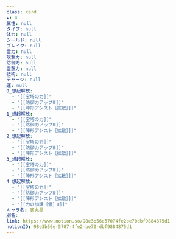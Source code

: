```yaml
---
class: card
★: 4
属性: null
タイプ: null
体力: null
シールド: null
ブレイク: null
霊力: null
攻撃力: null
防御力: null
霊撃力: null
技術: null
チャージ: null
運: null
0_想起解放:
  - "[[宝塔の力]]"
  - "[[防御力アップⅢ]]"
  - "[[陣形アシスト［拡散］]]"
1_想起解放:
  - "[[宝塔の力]]"
  - "[[防御力アップⅢ]]"
  - "[[陣形アシスト［拡散］]]"
2_想起解放:
  - "[[宝塔の力]]"
  - "[[防御力アップⅢ]]"
  - "[[陣形アシスト［拡散］]]"
3_想起解放:
  - "[[宝塔の力]]"
  - "[[防御力アップⅢ]]"
  - "[[陣形アシスト［拡散］]]"
4_想起解放:
  - "[[宝塔の力]]"
  - "[[防御力アップⅢ]]"
  - "[[陣形アシスト［拡散］]]"
  - "[[力の加護［霊］Ⅱ]]"
キャラ名: 寅丸星
別名: 
link: https://www.notion.so/98e3b56e57074fe2be70dbf9884875d1
notionID: 98e3b56e-5707-4fe2-be70-dbf9884875d1
---
```

